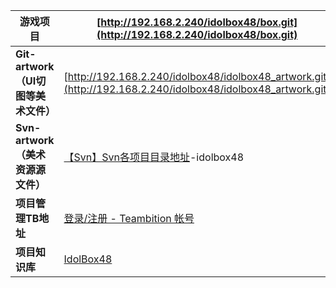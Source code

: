 | **游戏项目** | [http://192.168.2.240/idolbox48/box.git](http://192.168.2.240/idolbox48/box.git) |
| --- | --- |
| **Git-artwork（UI切图等美术文件）** | [http://192.168.2.240/idolbox48/idolbox48_artwork.git](http://192.168.2.240/idolbox48/idolbox48_artwork.git) |
| **Svn-artwork（美术资源源文件）** | [【Svn】Svn各项目目录地址](https://snh48group.yuque.com/org-wiki-snh48group-ec9yge/rgqlf2/ec26mevzwi6y7k7o#M6afR)-idolbox48 |
| **项目管理TB地址** | [登录/注册 - Teambition 帐号](https://www.teambition.com/project/660cf21e780acb904faf31c8/tasks/view/660cf21ee093ed20ece3328e) |
| **项目知识库** | [IdolBox48](https://snh48group.yuque.com/mwyfd0) |


